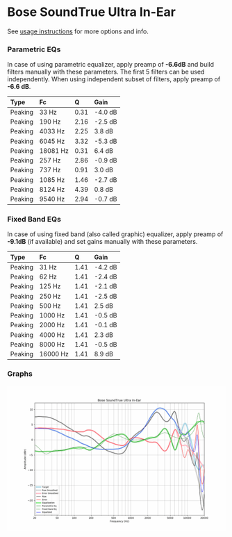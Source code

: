 # Bose SoundTrue Ultra In-Ear
See [usage instructions](https://github.com/jaakkopasanen/AutoEq#usage) for more options and info.

### Parametric EQs
In case of using parametric equalizer, apply preamp of **-6.6dB** and build filters manually
with these parameters. The first 5 filters can be used independently.
When using independent subset of filters, apply preamp of **-6.6 dB**.

| Type    | Fc       |    Q | Gain    |
|:--------|:---------|:-----|:--------|
| Peaking | 33 Hz    | 0.31 | -4.0 dB |
| Peaking | 190 Hz   | 2.16 | -2.5 dB |
| Peaking | 4033 Hz  | 2.25 | 3.8 dB  |
| Peaking | 6045 Hz  | 3.32 | -5.3 dB |
| Peaking | 18081 Hz | 0.31 | 6.4 dB  |
| Peaking | 257 Hz   | 2.86 | -0.9 dB |
| Peaking | 737 Hz   | 0.91 | 3.0 dB  |
| Peaking | 1085 Hz  | 1.46 | -2.7 dB |
| Peaking | 8124 Hz  | 4.39 | 0.8 dB  |
| Peaking | 9540 Hz  | 2.94 | -0.7 dB |

### Fixed Band EQs
In case of using fixed band (also called graphic) equalizer, apply preamp of **-9.1dB**
(if available) and set gains manually with these parameters.

| Type    | Fc       |    Q | Gain    |
|:--------|:---------|:-----|:--------|
| Peaking | 31 Hz    | 1.41 | -4.2 dB |
| Peaking | 62 Hz    | 1.41 | -2.4 dB |
| Peaking | 125 Hz   | 1.41 | -2.1 dB |
| Peaking | 250 Hz   | 1.41 | -2.5 dB |
| Peaking | 500 Hz   | 1.41 | 2.5 dB  |
| Peaking | 1000 Hz  | 1.41 | -0.5 dB |
| Peaking | 2000 Hz  | 1.41 | -0.1 dB |
| Peaking | 4000 Hz  | 1.41 | 2.3 dB  |
| Peaking | 8000 Hz  | 1.41 | -0.5 dB |
| Peaking | 16000 Hz | 1.41 | 8.9 dB  |

### Graphs
![](./Bose%20SoundTrue%20Ultra%20In-Ear.png)